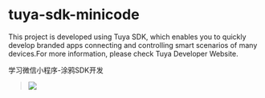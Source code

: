 # tuya-sdk-minicode

This project is developed using Tuya SDK, which enables you to quickly develop branded apps connecting and controlling smart scenarios of many devices.For more information, please check Tuya Developer Website.

学习微信小程序-涂鸦SDK开发

> ![](http://github.com/freedom7890/tuya-sdk-minicode/raw/main/QQ截图20210418134730.jpg)
